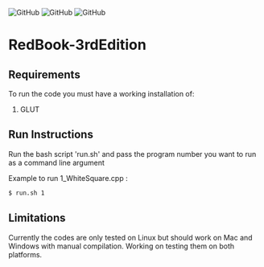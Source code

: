 ![GitHub](https://img.shields.io/github/license/deep-stuff-08/Cuda-By-Example?style=plastic) ![GitHub](https://img.shields.io/badge/platforms-linux-success?style=plastic) ![GitHub](https://img.shields.io/badge/dependency-GLUT-orange?style=plastic)

# RedBook-3rdEdition

## Requirements
To run the code you must have a working installation of:

1. GLUT

## Run Instructions

Run the bash script 'run.sh' and pass the program number you want to run as a command line argument

Example to run 1_WhiteSquare.cpp :

```bash
$ run.sh 1
```

## Limitations

Currently the codes are only tested on Linux but should work on Mac and Windows with manual compilation. Working on testing them on both platforms.
